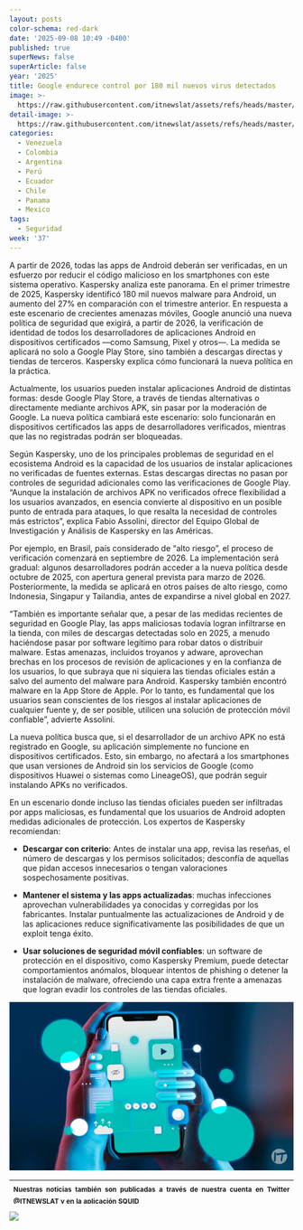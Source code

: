 ```yaml
---
layout: posts
color-schema: red-dark
date: '2025-09-08 10:49 -0400'
published: true
superNews: false
superArticle: false
year: '2025'
title: Google endurece control por 180 mil nuevos virus detectados
image: >-
  https://raw.githubusercontent.com/itnewslat/assets/refs/heads/master/img/540x320/Aplicacion-Celular-p.jpg
detail-image: >-
  https://raw.githubusercontent.com/itnewslat/assets/refs/heads/master/img/1024x680/Aplicacion-Celular-g.jpg
categories:
  - Venezuela
  - Colombia
  - Argentina
  - Perú
  - Ecuador
  - Chile
  - Panama
  - Mexico
tags:
  - Seguridad
week: '37'
---
```

A partir de 2026, todas las apps de Android deberán ser verificadas, en un esfuerzo por reducir el código malicioso en los smartphones con este sistema operativo. Kaspersky analiza este panorama. En el primer trimestre de 2025, Kaspersky identificó 180 mil nuevos malware para Android, un aumento del 27% en comparación con el trimestre anterior. En respuesta a este escenario de crecientes amenazas móviles, Google anunció una nueva política de seguridad que exigirá, a partir de 2026, la verificación de identidad de todos los desarrolladores de aplicaciones Android en dispositivos certificados —como Samsung, Pixel y otros—. La medida se aplicará no solo a Google Play Store, sino también a descargas directas y tiendas de terceros. Kaspersky explica cómo funcionará la nueva política en la práctica.

Actualmente, los usuarios pueden instalar aplicaciones Android de distintas formas: desde Google Play Store, a través de tiendas alternativas o directamente mediante archivos APK, sin pasar por la moderación de Google. La nueva política cambiará este escenario: solo funcionarán en dispositivos certificados las apps de desarrolladores verificados, mientras que las no registradas podrán ser bloqueadas.

Según Kaspersky, uno de los principales problemas de seguridad en el ecosistema Android es la capacidad de los usuarios de instalar aplicaciones no verificadas de fuentes externas. Estas descargas directas no pasan por controles de seguridad adicionales como las verificaciones de Google Play. “Aunque la instalación de archivos APK no verificados ofrece flexibilidad a los usuarios avanzados, en esencia convierte al dispositivo en un posible punto de entrada para ataques, lo que resalta la necesidad de controles más estrictos”, explica Fabio Assolini, director del Equipo Global de Investigación y Análisis de Kaspersky en las Américas.

Por ejemplo, en Brasil, país considerado de “alto riesgo”, el proceso de verificación comenzará en septiembre de 2026. La implementación será gradual: algunos desarrolladores podrán acceder a la nueva política desde octubre de 2025, con apertura general prevista para marzo de 2026. Posteriormente, la medida se aplicará en otros países de alto riesgo, como Indonesia, Singapur y Tailandia, antes de expandirse a nivel global en 2027.

“También es importante señalar que, a pesar de las medidas recientes de seguridad en Google Play, las apps maliciosas todavía logran infiltrarse en la tienda, con miles de descargas detectadas solo en 2025, a menudo haciéndose pasar por software legítimo para robar datos o distribuir malware. Estas amenazas, incluidos troyanos y adware, aprovechan brechas en los procesos de revisión de aplicaciones y en la confianza de los usuarios, lo que subraya que ni siquiera las tiendas oficiales están a salvo del aumento del malware para Android. Kaspersky también encontró malware en la App Store de Apple. Por lo tanto, es fundamental que los usuarios sean conscientes de los riesgos al instalar aplicaciones de cualquier fuente y, de ser posible, utilicen una solución de protección móvil confiable”, advierte Assolini.

La nueva política busca que, si el desarrollador de un archivo APK no está registrado en Google, su aplicación simplemente no funcione en dispositivos certificados. Esto, sin embargo, no afectará a los smartphones que usan versiones de Android sin los servicios de Google (como dispositivos Huawei o sistemas como LineageOS), que podrán seguir instalando APKs no verificados.

En un escenario donde incluso las tiendas oficiales pueden ser infiltradas por apps maliciosas, es fundamental que los usuarios de Android adopten medidas adicionales de protección. Los expertos de Kaspersky recomiendan:

- **Descargar con criterio**: Antes de instalar una app, revisa las reseñas, el número de descargas y los permisos solicitados; desconfía de aquellas que pidan accesos innecesarios o tengan valoraciones sospechosamente positivas.

- **Mantener el sistema y las apps actualizadas**: muchas infecciones aprovechan vulnerabilidades ya conocidas y corregidas por los fabricantes. Instalar puntualmente las actualizaciones de Android y de las aplicaciones reduce significativamente las posibilidades de que un exploit tenga éxito.

- **Usar soluciones de seguridad móvil confiables**: un software de protección en el dispositivo, como Kaspersky Premium, puede detectar comportamientos anómalos, bloquear intentos de phishing o detener la instalación de malware, ofreciendo una capa extra frente a amenazas que logran evadir los controles de las tiendas oficiales.

![](https://raw.githubusercontent.com/itnewslat/assets/refs/heads/master/img/540x320/Aplicacion-Celular-p.jpg)

<table style="height: 42px;" width="569">
<tbody>
<tr>
<td style="text-align: justify;"><sub><strong>Nuestras noticias también son publicadas a través de nuestra cuenta en Twitter <a href="https://twitter.com/itnewslat?lang=es">@ITNEWSLAT</a> y en la aplicación <a href="https://squidapp.co/en/">SQUID</a></strong></sub></td>
</tr>
</tbody>
</table>

<img src="https://tracker.metricool.com/c3po.jpg?hash=56f88a41e39ab42c063cc51676587a04"/>